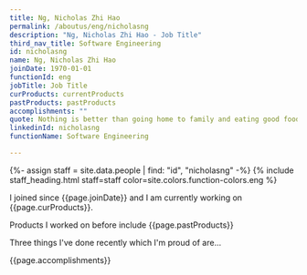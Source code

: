 ```yaml
---
title: Ng, Nicholas Zhi Hao
permalink: /aboutus/eng/nicholasng
description: "Ng, Nicholas Zhi Hao - Job Title"
third_nav_title: Software Engineering
id: nicholasng
name: Ng, Nicholas Zhi Hao
joinDate: 1970-01-01
functionId: eng
jobTitle: Job Title
curProducts: currentProducts
pastProducts: pastProducts
accomplishments: ""
quote: Nothing is better than going home to family and eating good food and relaxing
linkedinId: nicholasng
functionName: Software Engineering

---
```


{%- assign staff = site.data.people | find: "id", "nicholasng" -%}
{% include staff_heading.html staff=staff color=site.colors.function-colors.eng %}

<p>I joined since {{page.joinDate}} and I am currently working on {{page.curProducts}}.</p>

<p>Products I worked on before include {{page.pastProducts}}</p>

<p>Three things I've done recently which I'm proud of are...</p>
{{page.accomplishments}}
